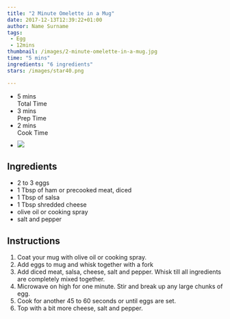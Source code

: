 ```yaml
---
title: "2 Minute Omelette in a Mug"
date: 2017-12-13T12:39:22+01:00
author: Name Surname
tags:
 - Egg
 - 12mins
thumbnail: /images/2-minute-omelette-in-a-mug.jpg
time: "5 mins"
ingredients: "6 ingredients"
stars: /images/star40.png

---
```

<div class="cookingSummary">
<ul class="cookingSummary">
	<li>5 mins<br>Total Time</li>
	<li>3 mins<br>Prep Time</li>
	<li>2 mins<br>Cook Time</li>
	<li style="padding-top: 10px"><img src="/images/star40.png"></li>
</div>


## Ingredients
-	2 to 3 eggs
-	1 Tbsp of ham or precooked meat, diced
-	1 Tbsp of salsa
-	1 Tbsp shredded cheese
-	olive oil or cooking spray
-	salt and pepper

## Instructions
1. Coat your mug with olive oil or cooking spray.
2. Add eggs to mug and whisk together with a fork
3. Add diced meat, salsa, cheese, salt and pepper.  Whisk till all ingredients are completely mixed together.
4. Microwave on high for one minute.  Stir and break up any large chunks of egg.
5. Cook for another 45 to 60 seconds or until eggs are set.
6. Top with a bit more cheese, salt and pepper.